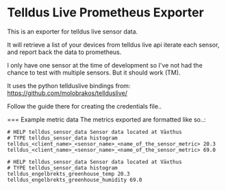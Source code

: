 Telldus Live Prometheus Exporter
================================

This is an exporter for telldus live sensor data.

It will retrieve a list of your devices from telldus live api
iterate each sensor, and report back the data to prometheus.

I only have one sensor at the time of development so I've not had
the chance to test with multiple sensors. But it should work (TM).


It uses the python tellduslive bindings from: https://github.com/molobrakos/tellduslive/

Follow the guide there for creating the credentials file..


=== Example metric data
The metrics exported are formatted like so..:

```
# HELP telldus_sensor_data Sensor data located at Växthus
# TYPE telldus_sensor_data histogram
telldus_<client_name>_<sensor_name>_<name_of_the_sensor_metric> 20.3
telldus_<client_name>_<sensor_name>_<name_of_the_sensor_metric> 69.0

# HELP telldus_sensor_data Sensor data located at Växthus
# TYPE telldus_sensor_data histogram
telldus_engelbrekts_greenhouse_temp 20.3
telldus_engelbrekts_greenhouse_humidity 69.0
```
